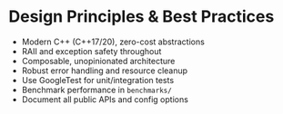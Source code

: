 # Design Principles & Best Practices

- Modern C++ (C++17/20), zero-cost abstractions
- RAII and exception safety throughout
- Composable, unopinionated architecture
- Robust error handling and resource cleanup
- Use GoogleTest for unit/integration tests
- Benchmark performance in `benchmarks/`
- Document all public APIs and config options
